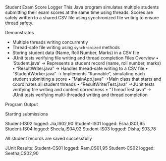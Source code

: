 Student Exam Score Logger
This Java program simulates multiple students submitting their exam scores at the same time using  threads.
Scores are safely written to a shared CSV file using synchronized file writing to ensure thread safety.

Demonstrates
- Multiple threads writing concurrently  
- Thread-safe file writing using `synchronized` methods  
- Storing student data (Name, Roll Number, Marks) in a CSV file  
- JUnit tests verifying file writing and thread completion
Files Overview
•	‘Student.java’ -> Represents a student record (name, roll number, marks) 
•	“ResultWriter.java” -> Handles thread-safe writing to a CSV file 
•	“StudentWorker.java” -> Implements “Runnable”, simulating each student submitting a score 
•	“MainApp.java” ->Main class that starts and coordinates all student threads 
•	“ResultWriterTest.java” ->JUnit tests verifying file writing and content correctness 
•	“ThreadTest.java” -> JUnit tests verifying multi-threaded writing and thread completion

Program Output

Starting submissions

Student-IS02 logged: Jia,IS02,90
Student-IS01 logged: Esha,IS01,95
Student-IS04 logged: Sheela,IS04,92
Student-IS03 logged: Disha,IS03,78

All student records are saved successfully

JUnit Results:
Student-CS01 logged: Ram,CS01,95
Student-CS02 logged: Seetha,CS02,90


